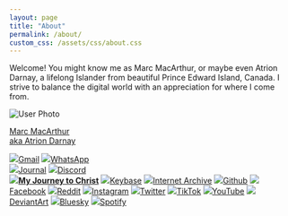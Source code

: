 ```yaml
---
layout: page
title: "About"
permalink: /about/
custom_css: /assets/css/about.css
---
```


Welcome! You might know me as Marc MacArthur, or maybe even Atrion Darnay, a lifelong Islander from beautiful Prince Edward Island, Canada. I strive to balance the digital world with an appreciation for where I come from.

<!-- Insert original HTML Linktree content here -->
<img id="userPhoto" src="/assets/images/Atrion.jpg" alt="User Photo" />

<a href="https://atrion.github.io/" id="userName">Marc MacArthur</a>  
<a href="https://atrion.github.io/" id="userName">aka Atrion Darnay</a>

<div id="contact-buttons">
  <a class="contact-button" href="mailto:atrion@gmail.com"><img class="icon" src="/assets/icons/google.png" />Gmail</a>
  <a class="contact-button" href="https://wa.me/19023145613"><img class="icon" src="/assets/icons/whatsapp.png" />WhatsApp</a>
</div>

<div id="contact-buttons">
  <a class="contact-button" href="https://atrion.github.io/blog"><img class="icon" src="/assets/icons/ink.png" />Journal</a>
  <a class="contact-button" href="https://discord.com/users/208352414984568842"><img class="icon" src="/assets/icons/discord.png" />Discord</a>
</div>

<div id="links">
  <a class="link" href="https://heaven4sure.com/my-journey-to-christ-marc-macarthur/"><img class="icon" src="/assets/icons/bible.png" /><b>My Journey to Christ</b></a>
  <a class="link" href="https://keybase.io/atrion"><img class="icon" src="/assets/icons/keybase.png" />Keybase</a>
  <a class="link" href="https://archive.org/details/@atrion84"><img class="icon" src="/assets/icons/internetarchive.png" />Internet Archive</a>
  <a class="link" href="https://github.com/Atrion"><img class="icon" src="/assets/icons/github.png" />Github</a>
  <a class="link" href="https://www.facebook.com/marc.macarthur/"><img class="icon" src="/assets/icons/facebook.png" />Facebook</a>
  <a class="link" href="https://www.reddit.com/user/Atrion84"><img class="icon" src="/assets/icons/reddit.png" />Reddit</a>
  <a class="link" href="https://www.instagram.com/atrion1984/"><img class="icon" src="/assets/icons/instagram.png" />Instagram</a>
  <a class="link" href="https://twitter.com/Atrion84"><img class="icon" src="/assets/icons/twitter.png" />Twitter</a>
  <a class="link" href="https://www.tiktok.com/@atrion_darnay"><img class="icon" src="/assets/icons/tiktok.png" />TikTok</a>
  <a class="link" href="https://www.youtube.com/user/Atrion84"><img class="icon" src="/assets/icons/youtube.png" />YouTube</a>
  <a class="link" href="https://www.deviantart.com/atrion"><img class="icon" src="/assets/icons/deviantart.png" />DeviantArt</a>
  <a class="link" href="https://bsky.app/profile/atrion.bsky.social"><img class="icon" src="/assets/icons/bluesky.png" />Bluesky</a>
  <a class="link" href="https://open.spotify.com/user/atrion-ca"><img class="icon" src="/assets/icons/spotify.png" />Spotify</a>
</div>
